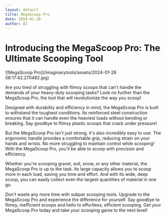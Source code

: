 ```yaml
---
layout: default
title: MegaScoop Pro
date: 2024-01-28
author: AI
---
```


# Introducing the MegaScoop Pro: The Ultimate Scooping Tool

![MegaScoop Pro](/imaginarytools/assets/2024-01-28 08:17:42.270482.jpg)

Are you tired of struggling with flimsy scoops that can't handle the demands of your heavy-duty scooping tasks? Look no further than the MegaScoop Pro, the tool that will revolutionize the way you scoop!

Designed with durability and efficiency in mind, the MegaScoop Pro is built to withstand the toughest conditions. Its reinforced steel construction ensures that it can handle even the heaviest loads without bending or breaking. Say goodbye to flimsy plastic scoops that crack under pressure!

But the MegaScoop Pro isn't just strong, it's also incredibly easy to use. The ergonomic handle provides a comfortable grip, reducing strain on your hands and wrists. No more struggling to maintain control while scooping! With the MegaScoop Pro, you'll be able to scoop with precision and efficiency.

Whether you're scooping gravel, soil, snow, or any other material, the MegaScoop Pro is up to the task. Its large capacity allows you to scoop more in each load, saving you time and effort. And with its wide, deep scoop, you can easily collect even the largest quantities of material in one go.

Don't waste any more time with subpar scooping tools. Upgrade to the MegaScoop Pro and experience the difference for yourself. Say goodbye to flimsy, inefficient scoops and hello to effortless, efficient scooping. Get your MegaScoop Pro today and take your scooping game to the next level!
